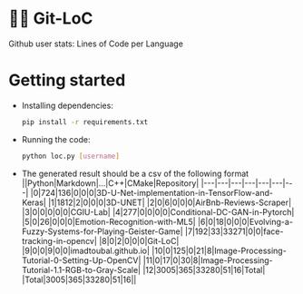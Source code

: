 # 👨‍💻 Git-LoC
Github user stats: Lines of Code per Language

# Getting started
- Installing dependencies:
    ```bash
    pip install -r requirements.txt
    ```
- Running the code:
    ```bash
    python loc.py [username]
    ```

- The generated result should be a csv of the following format
    ||Python|Markdown|...|C++|CMake|Repository|
    |---|---|---|---|---|---|---|
    |0|724|136|0|0|0|3D-U-Net-implementation-in-TensorFlow-and-Keras|
    |1|1812|2|0|0|0|3D-UNET|
    |2|0|6|0|0|0|AirBnb-Reviews-Scraper|
    |3|0|0|0|0|0|CGIU-Lab|
    |4|277|0|0|0|0|Conditional-DC-GAN-in-Pytorch|
    |5|0|26|0|0|0|Emotion-Recognition-with-ML5|
    |6|0|18|0|0|0|Evolving-a-Fuzzy-Systems-for-Playing-Geister-Game|
    |7|192|33|33271|0|0|face-tracking-in-opencv|
    |8|0|2|0|0|0|Git-LoC|
    |9|0|0|9|0|0|imadtoubal.github.io|
    |10|0|125|0|21|8|Image-Processing-Tutorial-0-Setting-Up-OpenCV|
    |11|0|17|0|30|8|Image-Processing-Tutorial-1.1-RGB-to-Gray-Scale|
    |12|3005|365|33280|51|16|Total|
    |Total|3005|365|33280|51|16||

